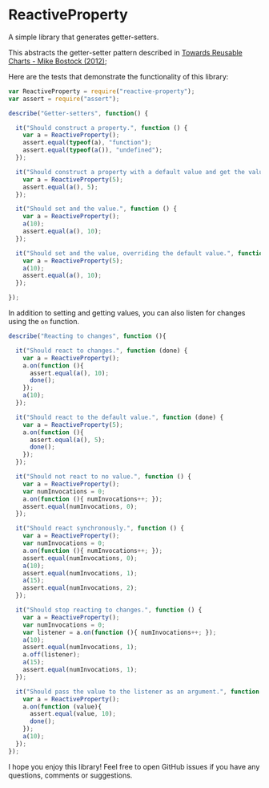# ReactiveProperty

A simple library that generates getter-setters.

This abstracts the getter-setter pattern described in [Towards Reusable Charts - Mike Bostock (2012)](https://bost.ocks.org/mike/chart/);

Here are the tests that demonstrate the functionality of this library:

```javascript
var ReactiveProperty = require("reactive-property");
var assert = require("assert");

describe("Getter-setters", function() {

  it("Should construct a property.", function () {
    var a = ReactiveProperty();
    assert.equal(typeof(a), "function");
    assert.equal(typeof(a()), "undefined");
  });

  it("Should construct a property with a default value and get the value.", function () {
    var a = ReactiveProperty(5);
    assert.equal(a(), 5);
  });

  it("Should set and the value.", function () {
    var a = ReactiveProperty();
    a(10);
    assert.equal(a(), 10);
  });

  it("Should set and the value, overriding the default value.", function () {
    var a = ReactiveProperty(5);
    a(10);
    assert.equal(a(), 10);
  });

});
```

In addition to setting and getting values, you can also listen for changes using the `on` function. 

```javascript
describe("Reacting to changes", function (){

  it("Should react to changes.", function (done) {
    var a = ReactiveProperty();
    a.on(function (){
      assert.equal(a(), 10);
      done();
    }); 
    a(10);
  });

  it("Should react to the default value.", function (done) {
    var a = ReactiveProperty(5);
    a.on(function (){
      assert.equal(a(), 5);
      done();
    }); 
  });

  it("Should not react to no value.", function () {
    var a = ReactiveProperty();
    var numInvocations = 0;
    a.on(function (){ numInvocations++; }); 
    assert.equal(numInvocations, 0);
  });

  it("Should react synchronously.", function () {
    var a = ReactiveProperty();
    var numInvocations = 0;
    a.on(function (){ numInvocations++; }); 
    assert.equal(numInvocations, 0);
    a(10);
    assert.equal(numInvocations, 1);
    a(15);
    assert.equal(numInvocations, 2);
  });

  it("Should stop reacting to changes.", function () {
    var a = ReactiveProperty();
    var numInvocations = 0;
    var listener = a.on(function (){ numInvocations++; }); 
    a(10);
    assert.equal(numInvocations, 1);
    a.off(listener);
    a(15);
    assert.equal(numInvocations, 1);
  });

  it("Should pass the value to the listener as an argument.", function (done) {
    var a = ReactiveProperty();
    a.on(function (value){
      assert.equal(value, 10);
      done();
    }); 
    a(10);
  });
});
```

I hope you enjoy this library! Feel free to open GitHub issues if you have any questions, comments or suggestions.
